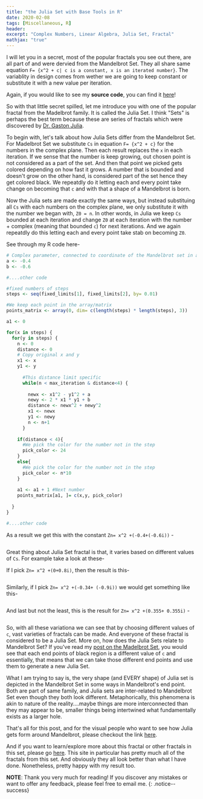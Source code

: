```yaml
---
title: "the Julia Set with Base Tools in R"
date: 2020-02-08
tags: [Miscellaneous, R]
header:
excerpt: "Complex Numbers, Linear Algebra, Julia Set, Fractal"
mathjax: "true"
---
```

I will let you in a secret, most of the popular fractals you see out there, are all part of and were dervied from the Mandelbrot Set. They all share same equation `F= {x^2 + c| c is a constant, x is an iterated number}`. The variablity in design comes from wether we are going to keep constant or substitute it with a new value per iteration. 

Again, if you would like to see my **source code**, you can find it [here](https://github.com/ToadHanks/julia_fractal_R)!

So with that little secret spilled, let me introduce you with one of the popular fractal from the Madelbrot family. It is called the Julia Set. I think "Sets" is perhaps the best term because these are series of fractals which were discovered by [Dr. Gaston Julia](https://en.wikipedia.org/wiki/Gaston_Julia). 

To begin with, let's talk about how Julia Sets differ from the Mandelbrot Set. For Madelbrot Set we substitute `Cs` in equation `F= {x^2 + c}` for the numbers in the complex plane. Then each result replaces the `x` in each iteration. If we sense that the number is keep growing, out chosen point is not considered as a part of the set. And then that point we picked gets colored depending on 
how fast it grows. A number that is bounded and doesn't grow on the other hand, is considered part of the set hence they get colored black. We repeatdly do it letting each and every point take change on becoming that `c` and with that a shape of a Mandelbrot is born.

Now the Julia sets are made exactly the same ways, but instead substituing all `Cs` with each numbers on the complex plane, we only substitute it with the number we began with, `Z0 = n`. In other words, in Julia we keep `Cs` bounded at each iteration and change `Z0` at each iteration with the number + complex (meaning that bounded `c`) for next iterations. And we again repeatdly do this letting each and every point take stab on becoming `Z0`. 

See through my R code here-

```r
# Complex parameter, connected to coordinate of the Mandelbrot set in a complex plane
a <- -0.4
b <- -0.6

#....other code

#fixed numbers of steps
steps <- seq(fixed_limits[1], fixed_limits[2], by= 0.01)

#We keep each point in the array/matrix
points_matrix <- array(0, dim= c(length(steps) * length(steps), 3))

a1 <- 0

for(x in steps) {
  for(y in steps) {
    n <- 0
    distance <- 0
    # Copy original x and y
    x1 <- x
    y1 <- y 
      
      #This distance limit specific
      while(n < max_iteration & distance<4) {
      
        newx <- x1^2 - y1^2 + a
        newy <- 2 * x1 * y1 + b
        distance <- newx^2 + newy^2
        x1 <- newx
        y1 <- newy
        n <- n+1
      }
    
    if(distance < 4){
      #We pick the color for the number not in the step
      pick_color <- 24
    }
    else{
      #We pick the color for the number not in the step
      pick_color <- n*10 
    }
    
    a1 <- a1 + 1 #Next number
    points_matrix[a1, ]= c(x,y, pick_color)
    
  }
}

#....other code
```

As a result we get this with the constant `Zn= x^2 +(-0.4+(-0.6i))` -

   <img src="{{ site.url }}{{ site.baseurl }}/images/julia/Julia_unoptimized.png" alt="">

Great thing about Julia Set fractal is that, it varies based on different values of `Cs`. For example take a look at these-

If I pick `Zn= x^2 +(0+0.8i)`, then the result is this-

   <img src="{{ site.url }}{{ site.baseurl }}/images/julia/Julia_unoptimized_2.png" alt="">
   
Similarly, if I pick `Zn= x^2 +(-0.34+ (-0.9i))` we would get something like this-

   <img src="{{ site.url }}{{ site.baseurl }}/images/julia/Julia_unoptimized_3.png" alt="">

And last but not the least, this is the result for `Zn= x^2 +(0.355+ 0.355i)` -

   <img src="{{ site.url }}{{ site.baseurl }}/images/julia/Julia_unoptimized_4.png" alt="">

So, with all these variationa we can see that by choosing different values of `c`, vast varieties of fractals can be made. And everyone of these fractal is considered to be a Julia Set. More on, how does the Julia Sets relate to Mandelbrot Set? If you've read my [post on the Madelbrot Set](https://toadhanks.github.io/mandelbrot/), you would see that  each end points of black region is a different value of `c` and essentially, that means that we can take those different end points and use them to generate a new Julia Set.

What I am trying to say is, the very shape (and EVERY shape) of Julia set is depicted in the Mandelbrot Set in some ways in Mandelbrot's end point. Both are part of same family, and Julia sets are inter-related to Mandelbrot Set even though they both look different. Metaphorically, this phenomena is akin to nature of the reality....maybe things are more interconnected than they may appear to be, smaller things being intertwined what fundamentally exists as a larger hole.

That's all for this post, and for the visual people who want to see how Julia gets form around Mandelbrot, please checkout the link [here](http://www.malinc.se/m/JuliaSets.php).

And if you want to learn/explore more about this fractal or other fractals in this set, please go [here](http://paulbourke.net/fractals/juliaset/). This site in particular has pretty much all of the fractals from this set. And obviously they all look better than what I have done. Nonetheless, pretty happy with my result too.
 
**NOTE**: Thank you very much for reading! If you discover any mistakes or want to offer any feedback, please feel free to email me.
{: .notice--success}
